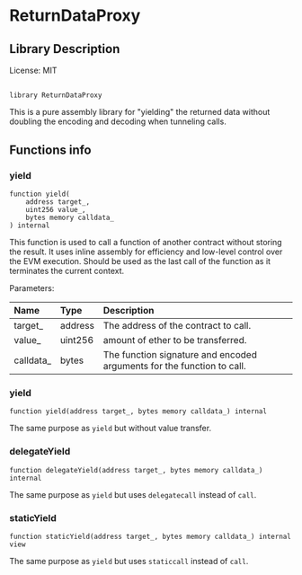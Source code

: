 # ReturnDataProxy

## Library Description


License: MIT

## 

```solidity
library ReturnDataProxy
```

This is a pure assembly library for "yielding" the returned data without doubling the
encoding and decoding when tunneling calls.
## Functions info

### yield

```solidity
function yield(
    address target_,
    uint256 value_,
    bytes memory calldata_
) internal
```

This function is used to call a function of another contract without storing the result.
It uses inline assembly for efficiency and low-level control over the EVM execution.
Should be used as the last call of the function as it terminates the current context.


Parameters:

| Name      | Type    | Description                                                            |
| :-------- | :------ | :--------------------------------------------------------------------- |
| target_   | address | The address of the contract to call.                                   |
| value_    | uint256 | amount of ether to be transferred.                                     |
| calldata_ | bytes   | The function signature and encoded arguments for the function to call. |

### yield

```solidity
function yield(address target_, bytes memory calldata_) internal
```

The same purpose as `yield` but without value transfer.
### delegateYield

```solidity
function delegateYield(address target_, bytes memory calldata_) internal
```

The same purpose as `yield` but uses `delegatecall` instead of `call`.
### staticYield

```solidity
function staticYield(address target_, bytes memory calldata_) internal view
```

The same purpose as `yield` but uses `staticcall` instead of `call`.